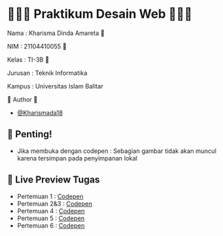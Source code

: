 # 🦕🦕🦕 Praktikum Desain Web 🦕🦕🦕

Nama    : Kharisma Dinda Amareta 🦖

NIM     : 21104410055 🦖

Kelas   : TI-3B 🦖

Jurusan : Teknik Informatika

Kampus  : Universitas Islam Balitar


🦕 Author 🦕

- [@Kharismada18](https://github.com/Kharismada18)


## 🚨 Penting!
- Jika membuka dengan codepen : Sebagian gambar tidak akan muncul karena tersimpan pada penyimpanan lokal


## 🔗 Live Preview Tugas

- Pertemuan 1 : [Codepen](https://codepen.io/collection/gYoyGq)
- Pertemuan 2&3 : [Codepen](https://codepen.io/collection/kNvmxE)
- Pertemuan 4 : [Codepen](https://codepen.io/collection/bNLBeR)
- Pertemuan 5 : [Codepen](https://codepen.io/collection/WvkkMp)
- Pertemuan 6 : [Codepen]()
